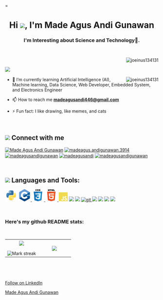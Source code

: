 =<h1 align="center">Hi <img src="https://media.giphy.com/media/hvRJCLFzcasrR4ia7z/giphy.gif" width="35">, I'm Made Agus Andi Gunawan</h1>
<h3 align="center">I'm Interesting about Science and Technology🌟.</h3>

<br>

<p align="right"> <img src="https://komarev.com/ghpvc/?username=joeinus134131&label=Profile%20views&color=0e75b6&style=flat"
    alt="joeinus134131" /> 
  </p>
 <a href="https://github.com/DenverCoder1/readme-typing-svg"><img src="https://readme-typing-svg.herokuapp.com?lines=Engineer+and+Web+Developer;Aspiring+Developer;Always+learning+new+things&center=true&width=1000&height=50"></a>
<br>

<p><img align="right" src="https://github.com/Adam-pw/Adam-pw/blob/main/animation_500_kxa883sd.gif" alt="joeinus134131" /></p>


- 🌱 I’m currently learning Artificial Intelligence (AI), Machine learning, Data Science, Web Developer, Embedded System, and Electronics Engineer

- 📫 How to reach me **madeagusandi446@gmail.com**

- ⚡ Fun fact: I like drawing, like memes, and cats

<br>

## <img src="https://media.giphy.com/media/iY8CRBdQXODJSCERIr/giphy.gif" width="30px"> Connect with me
<p align="left">
  <a href="https://www.linkedin.com/in/madeagusandigunawan/" target="blank"><img align="center"
      src="https://raw.githubusercontent.com/rahuldkjain/github-profile-readme-generator/master/src/images/icons/Social/linked-in-alt.svg"
      alt="Made Agus Andi Gunawan" height="30" width="40" /></a>
  <a href="https://www.facebook.com/madeagus.andigunawan.3914/" target="blank"><img align="center"
      src="https://raw.githubusercontent.com/rahuldkjain/github-profile-readme-generator/master/src/images/icons/Social/facebook.svg"
      alt="madeagus.andigunawan.3914" height="30" width="40" /></a>
  <a href="https://www.instagram.com/madeagusandigunawan/" target="blank"><img align="center"
      src="https://raw.githubusercontent.com/rahuldkjain/github-profile-readme-generator/master/src/images/icons/Social/instagram.svg"
      alt="madeagusandigunawan" height="30" width="40" /></a>
 <a href="https://x.com/madeagusandi" target="blank"><img align="center"
      src="https://images.freeimages.com/image/large-previews/f35/x-twitter-logo-on-black-circle-5694247.png"
      alt="madeagusandi" height="30" width="40" /></a>
 <a href="https://www.threads.net/@madeagusandigunawan" target="blank"><img align="center"
      src="https://crystalpng.com/wp-content/uploads/2023/06/Threads-app-Logo.png"
      alt="madeagusandigunawan" height="30" width="40" /></a>   
</p>

<br>

## <img src = "https://media2.giphy.com/media/QssGEmpkyEOhBCb7e1/giphy.gif?cid=ecf05e47a0n3gi1bfqntqmob8g9aid1oyj2wr3ds3mg700bl&rid=giphy.gif" width = 30px> Languages and Tools:
<p align="left">
    <a href="https://www.python.org" target="_blank" rel="noreferrer"> <img
      src="https://raw.githubusercontent.com/devicons/devicon/master/icons/python/python-original.svg" alt="python"
      width="40" height="40" /></a> 
    <a href="https://www.w3schools.com/cpp/" target="_blank" rel="noreferrer">
    <img src="https://raw.githubusercontent.com/devicons/devicon/master/icons/cplusplus/cplusplus-original.svg"
      alt="cplusplus" width="40" height="40" /> </a>
    <a href="https://www.w3schools.com/css/" target="_blank" rel="noreferrer"> <img src="https://raw.githubusercontent.com/devicons/devicon/master/icons/css3/css3-original-wordmark.svg" alt="css3" width="40" height="40" /> </a> 
    <a href="https://www.w3.org/html/" target="_blank" rel="noreferrer"> <img src="https://raw.githubusercontent.com/devicons/devicon/master/icons/html5/html5-original-wordmark.svg" alt="html5" width="40" height="40" /> </a>
    <a href="https://www.javascript.com/" target="_blank"><img height="30" src="https://raw.githubusercontent.com/devicons/devicon/master/icons/javascript/javascript-plain.svg"></a>
    <a href="https://www.php.net/" target="_blank"><img height="30" src="https://upload.wikimedia.org/wikipedia/commons/2/27/PHP-logo.svg"></a>
    <a href="https://nodejs.org/en/" target="_blank"><img height="30" src="https://www.vectorlogo.zone/logos/nodejs/nodejs-icon.svg"></a>
    <a href="https://git-scm.com/" target="_blank" rel="noreferrer"> <img src="https://www.vectorlogo.zone/logos/git-scm/git-scm-icon.svg" alt="git" width="40" height="40"/> </a>
    <a href="https://colab.research.google.com/" target="_blank"><img height="30" src="https://colab.research.google.com/img/colab_favicon_256px.png"></a>
    <a href="https://opencv.org/" target="_blank"><img height="30" src="https://www.vectorlogo.zone/logos/opencv/opencv-icon.svg"></a>
    <a href="https://www.tensorflow.org/" target="_blank"><img height="30" src="https://www.vectorlogo.zone/logos/tensorflow/tensorflow-icon.svg"></a>
    <a href="https://go.dev/" target="_blank"><img height="30" src="https://go.dev/images/go-logo-white.svg"></a>
</p>

<br>

### Here's my github README stats:

<br>
<table border="0" align="center">
<tr border="0">
<td width="50%" align="center">
  
  <img  align="center"  src="https://github-readme-stats.vercel.app/api?username=joeinus134131&theme=cobalt&show_icons=true&count_private=true" />
  <br></br>
  <img  title="🔥 Get streak stats for your profile at git.io/streak-stats" alt="Mark streak" src="https://github-readme-streak-stats.herokuapp.com/?user=joeinus134131&theme=dark&hide_border=true" />
  
</td>
<td width="50%" align="center">
  <img  align="center"  src="https://github-readme-stats.anuraghazra1.vercel.app/api/top-langs/?username=joeinus134131&theme=dark&hide_border=true&no-bg=true&no-frame=true&langs_count=10"/>

  </td>
</tr>
</table>

<br>


      
<p align="left"> <a href="https://twitter.com/" target="blank"><img
      src="https://img.shields.io/twitter/follow/?logo=twitter&style=for-the-badge" alt="" /></a> </p>
<a class="libutton" href="https://www.linkedin.com/comm/mynetwork/discovery-see-all?usecase=PEOPLE_FOLLOWS&followMember=madeagusandigunawan" target="_blank">Follow on LinkedIn</a>

[Made Agus Andi Gunawan](https://github.com/joeinus134131)
